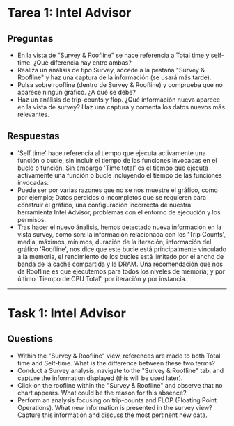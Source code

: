 # Tarea 1: Intel Advisor

## Preguntas
* En la vista de "Survey & Roofline" se hace referencia a Total time y self-time. ¿Qué diferencia hay entre ambas?
* Realiza un análisis de tipo Survey, accede a  la pestaña "Survey & Roofline" y haz una captura de la información (se usará
más tarde).
* Pulsa sobre roofline (dentro de Survey & Roofline) y comprueba que no aparece ningún gráfico. ¿A qué se debe?
* Haz un análisis de trip-counts y flop. ¿Qué información nueva aparece en la vista de survey? Haz una captura y comenta
los datos nuevos más relevantes.

## Respuestas
* 'Self time' hace referencia al tiempo que ejecuta activamente una función o bucle, sin incluir el tiempo de las funciones invocadas en el bucle o función.
Sin embargo 'Time total' es el tiempo que ejecuta activamente una función o bucle incluyendo el tiempo de las funciones invocadas.
* Puede ser por varias razones que no se nos muestre el gráfico, como por ejemplo; Datos perdidos o incompletos que se requieren para construir el gráfico,
una configuración incorrecta de nuestra herramienta Intel Advisor, problemas con el entorno de ejecución y los permisos.
* Tras hacer el nuevo ánalisis, hemos detectado nueva información en la vista survey, como son: la información relacionada con los 'Trip Counts', media, máximos, mínimos,
duración de la iteración; información del gráfico 'Roofline', nos dice que este bucle está principalmente vinculado a la memoria, el rendimiento de los bucles está limitado por el ancho de banda de la caché compartida y la DRAM.
Una recomendación que nos da Roofline es que ejecutemos para todos los niveles de memoria; y por último 'Tiempo de CPU Total', por iteración y por instancia. 

-----------------

# Task 1: Intel Advisor

## Questions
* Within the "Survey & Roofline" view, references are made to both Total time and Self-time. What is the difference between these two terms?
* Conduct a Survey analysis, navigate to the "Survey & Roofline" tab, and capture the information displayed (this will be used later).
* Click on the roofline within the "Survey & Roofline" and observe that no chart appears. What could be the reason for this absence?
* Perform an analysis focusing on trip-counts and FLOP (Floating Point Operations). What new information is presented in the survey view? Capture this information and discuss the most pertinent new data.
